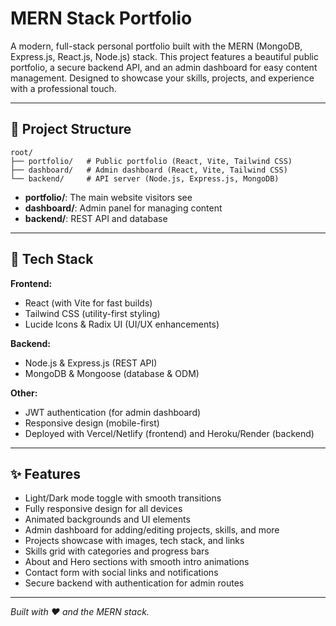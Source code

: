 # MERN Stack Portfolio

A modern, full-stack personal portfolio built with the MERN (MongoDB, Express.js, React.js, Node.js) stack. This project features a beautiful public portfolio, a secure backend API, and an admin dashboard for easy content management. Designed to showcase your skills, projects, and experience with a professional touch.

---

## 📁 Project Structure

```
root/
├── portfolio/   # Public portfolio (React, Vite, Tailwind CSS)
├── dashboard/   # Admin dashboard (React, Vite, Tailwind CSS)
└── backend/     # API server (Node.js, Express.js, MongoDB)
```

- **portfolio/**: The main website visitors see
- **dashboard/**: Admin panel for managing content
- **backend/**: REST API and database

---

## 🚀 Tech Stack

**Frontend:**
- React (with Vite for fast builds)
- Tailwind CSS (utility-first styling)
- Lucide Icons & Radix UI (UI/UX enhancements)

**Backend:**
- Node.js & Express.js (REST API)
- MongoDB & Mongoose (database & ODM)

**Other:**
- JWT authentication (for admin dashboard)
- Responsive design (mobile-first)
- Deployed with Vercel/Netlify (frontend) and Heroku/Render (backend)

---

## ✨ Features

- Light/Dark mode toggle with smooth transitions
- Fully responsive design for all devices
- Animated backgrounds and UI elements
- Admin dashboard for adding/editing projects, skills, and more
- Projects showcase with images, tech stack, and links
- Skills grid with categories and progress bars
- About and Hero sections with smooth intro animations
- Contact form with social links and notifications
- Secure backend with authentication for admin routes

---

_Built with ❤️ and the MERN stack._
